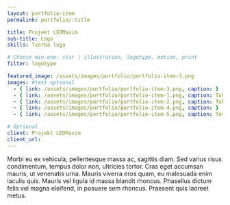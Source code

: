 ```yaml
---
layout: portfolio-item
permalink: portfolio/:title

title: Projekt LEDMaxim
sub-title: Logo
skills: Tvorba loga

# Choose min one: star | illustration, logotype, motion, print
filter: logotype

featured_image: /assets/images/portfolio/portfolio-item-3.png
images: #text optional
  - { link: /assets/images/portfolio/portfolio-item-3.png, caption: }
  - { link: /assets/images/portfolio/portfolio-item-1.png, caption: Tohle je popisek }
  - { link: /assets/images/portfolio/portfolio-item-2.png, caption: Tohle je další popisek }
  - { link: /assets/images/portfolio/portfolio-item-4.png, caption: }
  - { link: /assets/images/portfolio/portfolio-item-5.png, caption: Toto je taktez popisek}

# Optional
client: Projekt LEDMaxim
client_url:
---
```

Morbi eu ex vehicula, pellentesque massa ac, sagittis diam. Sed varius risus condimentum, tempus dolor non, ultricies tortor. Cras eget accumsan mauris, ut venenatis urna. Mauris viverra eros quam, eu malesuada enim iaculis quis. Mauris vel ligula id massa blandit rhoncus. Phasellus dictum felis vel magna eleifend, in posuere sem rhoncus. Praesent quis laoreet metus.
